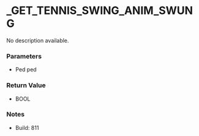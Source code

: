 # _GET_TENNIS_SWING_ANIM_SWUNG

No description available.

### Parameters
* Ped ped

### Return Value
* BOOL

### Notes
* Build: 811


